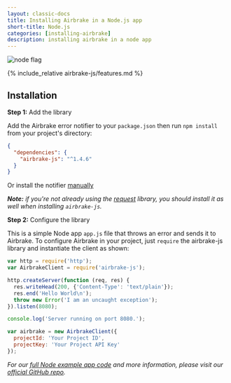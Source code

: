 ```yaml
---
layout: classic-docs
title: Installing Airbrake in a Node.js app
short-title: Node.js
categories: [installing-airbrake]
description: installing airbrake in a node app
---
```

![node flag](/docs/assets/img/docs/node_flag.jpeg)

{% include_relative airbrake-js/features.md %}

## Installation

**Step 1:** Add the library

Add the Airbrake error notifier to your `package.json` then run `npm install` from your project's directory:

```json
{
  "dependencies": {
    "airbrake-js": "^1.4.6"
  }
}
```

Or install the notifier [manually](https://github.com/airbrake/airbrake-js#installation)

_**Note:** if you're not already using the [request](https://github.com/request/request) library, you should install it as well when installing `airbrake-js`._

**Step 2:** Configure the library

This is a simple Node app `app.js` file that throws an error and sends it to Airbrake. To configure Airbrake in your project, just `require` the airbrake-js library and instantiate the client as shown:

```js
var http = require('http');
var AirbrakeClient = require('airbrake-js');

http.createServer(function (req, res) {
  res.writeHead(200, {'Content-Type': 'text/plain'});
  res.end('Hello World\n');
  throw new Error('I am an uncaught exception');
}).listen(8080);

console.log('Server running on port 8080.');

var airbrake = new AirbrakeClient({
  projectId: 'Your Project ID',
  projectKey: 'Your Project API Key'
});
```

*For our [full Node example app code](https://github.com/airbrake/airbrake-js/tree/master/examples/nodejs) and more information, please visit our [official GitHub repo](https://github.com/airbrake/airbrake-js).*

